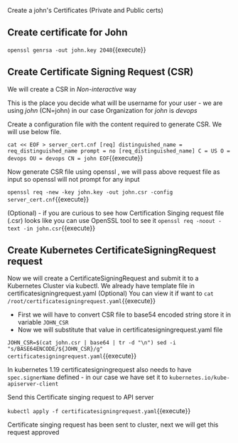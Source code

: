 Create a john's Certificates (Private and Public certs)

## Create certificate for John

`openssl genrsa -out john.key 2048`{{execute}}

## Create Certificate Signing Request (CSR)

We will create a CSR in *Non-interactive* way

This is the place you decide what will be username for your user - we are using *john* (CN=john) in our case
Organization for *john* is *devops* 

Create a configuration file with the content required to generate CSR. We will use below file.

`
cat << EOF > server_cert.cnf
[req]
distinguished_name = req_distinguished_name
prompt = no
[req_distinguished_name]
C = US
O = devops
OU = devops
CN = john
EOF
`{{execute}}

Now generate CSR file using openssl , we will pass above request file as input so openssl will not prompt for any input

`
openssl req -new -key john.key -out john.csr -config server_cert.cnf
`{{execute}}

(Optional) - if you are curious to see how Certification Singing request file (.csr) looks like you can use OpenSSL tool to see it 
`openssl req -noout -text -in john.csr`{{execute}}

## Create Kubernetes CertificateSigningRequest request

Now we will create a CertificateSigningRequest and submit it to a Kubernetes Cluster via kubectl. We already have template file in certificatesigningrequest.yaml 
(Optional) You can view it if want to `cat /root/certificatesigningrequest.yaml`{{execute}}

- First we will have to convert CSR file to base54 encoded string store it in variable `JOHN_CSR`
- Now we will substitute that value in certificatesigningrequest.yaml file 

`
JOHN_CSR=$(cat john.csr | base64 | tr -d "\n")
sed -i "s/BASE64ENCODE/${JOHN_CSR}/g" certificatesigningrequest.yaml
`{{execute}}

In kubernetes 1.19 certificatesigningrequest also needs to have `spec.signerName` defined - in our case we have set it to `kubernetes.io/kube-apiserver-client`

Send this Certificate singing request to API server 

`kubectl apply -f certificatesigningrequest.yaml`{{execute}} 

Certificate singing request has been sent to cluster, next we will get this request approved